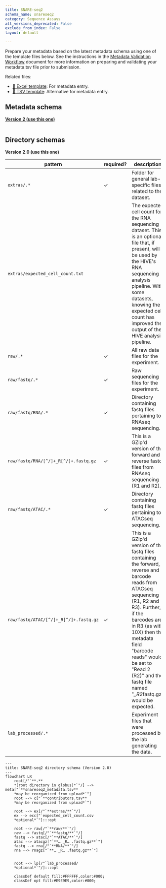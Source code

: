 ```yaml
---
title: SNARE-seq2
schema_name: snareseq2
category: Sequence Assays
all_versions_deprecated: False
exclude_from_index: False
layout: default

---
```

Prepare your metadata based on the latest metadata schema using one of the template files below. See the instructions in the [Metadata Validation Workflow](https://docs.google.com/document/d/1lfgiDGbyO4K4Hz1FMsJjmJd9RdwjShtJqFYNwKpbcZY) document for more information on preparing and validating your metadata.tsv file prior to submission.

Related files:


- [📝 Excel template](https://raw.githubusercontent.com/hubmapconsortium/dataset-metadata-spreadsheet/main/snareseq2/latest/snareseq2.xlsx): For metadata entry.
- [📝 TSV template](https://raw.githubusercontent.com/hubmapconsortium/dataset-metadata-spreadsheet/main/snareseq2/latest/snareseq2.tsv): Alternative for metadata entry.




## Metadata schema


<summary><a href="https://openview.metadatacenter.org/templates/https:%2F%2Frepo.metadatacenter.org%2Ftemplates%2Fb76e54fe-5352-449b-9188-f250b51fbedc"><b>Version 2 (use this one)</b></a></summary>



<br>

## Directory schemas
<summary><b>Version 2.0 (use this one)</b></summary>

| pattern | required? | description |
| --- | --- | --- |
| <code>extras\/.*</code> | ✓ | Folder for general lab-specific files related to the dataset. |
| <code>extras\/expected_cell_count\.txt</code> |  | The expected cell count for the RNA sequencing dataset. This is an optional file that, if present, will be used by the HIVE's RNA sequencing analysis pipeline. With some datasets, knowing the expected cell count has improved the output of the HIVE analysis pipeline. |
| <code>raw\/.*</code> | ✓ | All raw data files for the experiment. |
| <code>raw\/fastq\/.*</code> | ✓ | Raw sequencing files for the experiment. |
| <code>raw\/fastq\/RNA\/.*</code> | ✓ | Directory containing fastq files pertaining to RNAseq sequencing. |
| <code>raw\/fastq\/RNA\/[^\/]+_R[^\/]+\.fastq\.gz</code> | ✓ | This is a GZip'd version of the forward and reverse fastq files from RNAseq sequencing (R1 and R2). |
| <code>raw\/fastq\/ATAC\/.*</code> | ✓ | Directory containing fastq files pertaining to ATACseq sequencing. |
| <code>raw\/fastq\/ATAC\/[^\/]+_R[^\/]+\.fastq\.gz</code> | ✓ | This is a GZip'd version of the fastq files containing the forward, reverse and barcode reads from ATACseq sequencing (R1, R2 and R3). Further, if the barcodes are in R3 (as with 10X) then the metadata field "barcode reads" would be set to "Read 2 (R2)" and the fastq file named "*_R2*fastq.gz" would be expected. |
| <code>lab_processed\/.*</code> |  | Experiment files that were processed by the lab generating the data. |

```mermaid
---
title: SNARE-seq2 directory schema (Version 2.0)
---
flowchart LR
    root[/"`**.**
    *(root directory in globus)*`"/] --> meta["`**snareseq2_metadata.tsv**
    *may be reorganized from upload*`"]
    root --> c["`**contributors.tsv**
    *may be reorganized from upload*`"]
    
    root --> ex[/"`**extras/**`"/]
    ex --> ecc["`expected_cell_count.csv
    *optional*`"]:::opt

    root --> raw[/"`**raw/**`"/]
    raw --> fastq[/"`**fastq/**`"/] 
    fastq --> atac[/"`**ATAC/**`"/]
    atac --> atacgz["`**… _R… .fastq.gz**`"]
    fastq --> rna[/"`**RNA/**`"/]
    rna --> rnagz["`**… _R… .fastq.gz**`"]


    root --> lp[/"`lab_processed/
    *optional*`"/]:::opt

    classDef default fill:#FFFFFF,color:#000;
    classDef opt fill:#E9E9E9,color:#000;
```